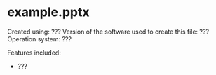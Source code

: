 # example.pptx

Created using: ???
Version of the software used to create this file: ???
Operation system: ???

Features included:

- ???
